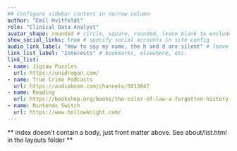 ```yaml
---
## Configure sidebar content in narrow column
author: "Emil Hvitfeldt"
role: "Clinical Data Analyst"
avatar_shape: rounded # circle, square, rounded, leave blank to exclude
show_social_links: true # specify social accounts in site config
audio_link_label: "How to say my name, the h and d are silent" # leave blank to exclude
link_list_label: "Interests" # bookmarks, elsewhere, etc.
link_list:
- name: Jigsaw Puzzles
  url: https://unidragon.com/
- name: True Crime Podcasts
  url: https://audioboom.com/channels/5013847
- name: Reading
  url: https://bookshop.org/books/the-color-of-law-a-forgotten-history-of-how-our-government-segregated-america/9781631494536
- name: Nintendo Switch
  url: https://www.hollowknight.com/
---
```


** index doesn't contain a body, just front matter above.
See about/list.html in the layouts folder **

